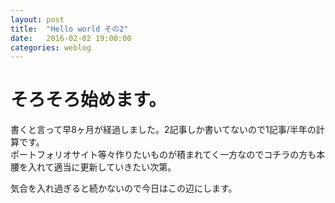 ```yaml
---
layout: post
title:  "Hello world その2"
date:   2016-02-02 19:00:00
categories: weblog
---
```


# そろそろ始めます。
書くと言って早8ヶ月が経過しました。2記事しか書いてないので1記事/半年の計算です。  
ポートフォリオサイト等々作りたいものが積まれてく一方なのでコチラの方も本腰を入れて適当に更新していきたい次第。

気合を入れ過ぎると続かないので今日はこの辺にします。